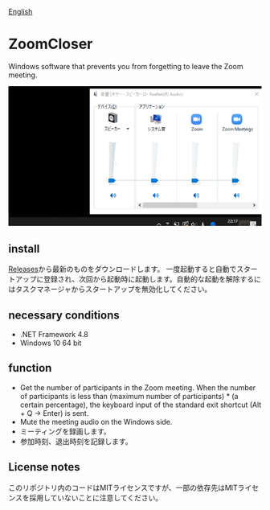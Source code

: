 [English](https://github.com/34j/ZoomCloser/blob/master/README.en.md)

# ZoomCloser

Windows software that prevents you from forgetting to leave the Zoom meeting.

![Sample Gif](https://github.com/34j/ZoomCloser/blob/master/ExampleFast.gif)

## install

[Releases](https://github.com/34j/ZoomCloser/releases)から最新のものをダウンロードします。
一度起動すると自動でスタートアップに登録され、次回から起動時に起動します。自動的な起動を解除するにはタスクマネージャからスタートアップを無効化してください。

## necessary conditions

-   .NET Framework 4.8
-   Windows 10 64 bit

## function

-   Get the number of participants in the Zoom meeting. When the number of participants is less than (maximum number of participants) \* (a certain percentage), the keyboard input of the standard exit shortcut (Alt + Q → Enter) is sent.
-   Mute the meeting audio on the Windows side.
-   ミーティングを録画します。
-   参加時刻、退出時刻を記録します。

## License notes

このリポジトリ内のコードはMITライセンスですが、一部の依存先はMITライセンスを採用していないことに注意してください。
